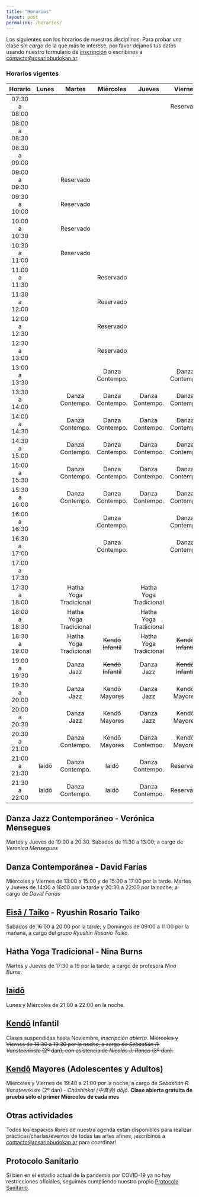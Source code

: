 ```yaml
---
title: "Horarios"
layout: post
permalink: /horarios/
---
```


Los siguientes son los horarios de nuestras disciplinas. Para probar una clase *sin cargo* de la que más te interese, por favor dejanos tus datos usando nuestro formulario de [inscripción](/inscripcion) o escribinos a [contacto@rosariobudokan.ar](mailto:contacto@rosariobudokan.ar).

### Horarios vigentes

| Horario       | Lunes             | Martes               | Miércoles         | Jueves                | Viernes           | Sábados        | Domingos      |
| :-----------: |:-----------------:|:--------------------:|:-----------------:|:---------------------:|:-----------------:|:--------------:|:-------------:|
| 07:30 a 08:00 |                   |                      |                   |                       |  Reservado        |                |               |
| 08:00 a 08:30 |                   |                      |                   |                       |                   |                |               |
| 08:30 a 09:00 |                   |                      |                   |                       |                   |                |               |
| 09:00 a 09:30 |                   |  Reservado           |                   |                       |                   |                | Eisa / Taiko  |
| 09:30 a 10:00 |                   |  Reservado           |                   |                       |                   |                | Eisa / Taiko  |
| 10:00 a 10:30 |                   |  Reservado           |                   |                       |                   |                | Eisa / Taiko  |
| 10:30 a 11:00 |                   |  Reservado           |                   |                       |                   |                | Eisa / Taiko  |
| 11:00 a 11:30 |                   |                      | Reservado         |                       |                   |                |               |
| 11:30 a 12:00 |                   |                      | Reservado         |                       |                   |  Danza Jazz    |               |
| 12:00 a 12:30 |                   |                      | Reservado         |                       |                   |  Danza Jazz    |               |
| 12:30 a 13:00 |                   |                      | Reservado         |                       |                   |  Danza Jazz    |               |
| 13:00 a 13:30 |                   |                      | Danza Contempo.   |                       |  Danza Contempo.  |                |               |
| 13:30 a 14:00 |                   |  Danza Contempo.     | Danza Contempo.   |   Danza Contempo.     |  Danza Contempo.  |                |               |
| 14:00 a 14:30 |                   |  Danza Contempo.     | Danza Contempo.   |   Danza Contempo.     |  Danza Contempo.  |                |               |
| 14:30 a 15:00 |                   |  Danza Contempo.     | Danza Contempo.   |   Danza Contempo.     |  Danza Contempo.  |                |               |
| 15:00 a 15:30 |                   |  Danza Contempo.     | Danza Contempo.   |   Danza Contempo.     |  Danza Contempo.  |                |               |
| 15:30 a 16:00 |                   |  Danza Contempo.     | Danza Contempo.   |   Danza Contempo.     |  Danza Contempo.  |                |               |
| 16:00 a 16:30 |                   |                      | Danza Contempo.   |                       |  Danza Contempo.  |                |               |
| 16:30 a 17:00 |                   |                      | Danza Contempo.   |                       |  Danza Contempo.  |                |               |
| 17:00 a 17:30 |                   |                      |                   |                       |                   |  Eisa / Taiko  |               |
| 17:30 a 18:00 |                   |Hatha Yoga Tradicional|                   |Hatha Yoga Tradicional |                   |  Eisa / Taiko  |               |
| 18:00 a 18:30 |                   |Hatha Yoga Tradicional|                   |Hatha Yoga Tradicional |                   |  Eisa / Taiko  |               |
| 18:30 a 19:00 |                   |Hatha Yoga Tradicional|~~Kendō Infantil~~ |Hatha Yoga Tradicional |~~Kendō Infantil~~ |  Eisa / Taiko  |               |
| 19:00 a 19:30 |                   | Danza Jazz           |~~Kendō Infantil~~ | Danza Jazz            |~~Kendō Infantil~~ |  Eisa / Taiko  |               |
| 19:30 a 20:00 |                   | Danza Jazz           |Kendō Mayores      | Danza Jazz            |Kendō Mayores      |  Eisa / Taiko  |               |
| 20:00 a 20:30 |                   | Danza Jazz           |Kendō Mayores      | Danza Jazz            |Kendō Mayores      |                |               |
| 20:30 a 21:00 |                   | Danza Contempo.      |Kendō Mayores      | Danza Contempo.       |Kendō Mayores      |                |               |
| 21:00 a 21:30 |   Iaidō           | Danza Contempo.      |Iaidō              | Danza Contempo.       |Reservado          |                |               |
| 21:30 a 22:00 |   Iaidō           | Danza Contempo.      |Iaidō              | Danza Contempo.       |Reservado          |                |               |

<!--**También podés ver los mismos dentro de nuestro [calendario de prácticas y eventos](/calendario).**-->


## Danza Jazz Contemporáneo - Verónica Mensegues
Martes y Jueves de 19:00 a 20:30. Sabados de 11:30 a 13:00; a cargo de *Veronica Mensegues*  


## Danza Contemporánea - David Farías
Miércoles y Viernes de 13:00 a 15:00 y de 15:00 a 17:00 por la tarde. Martes y Jueves de 14:00 a 16:00 por la tarde y 20:30 a 22:00 por la noche; a cargo de *David Farías*  


## [Eisā / Taiko](/disciplinas/eisa) - Ryushin Rosario Taiko
Sabados de 16:00 a 20:00 por la tarde; y Domingos de 09:00 a 11:00 por la mañana, a cargo del *grupo Ryushin Rosario Taiko*.  


## Hatha Yoga Tradicional - Nina Burns
Martes y Jueves de 17:30 a 19 por la tarde; a cargo de profesora *Nina Burns*.  


## [Iaidō](/disciplinas/iaido)
Lunes y Miércoles de 21:00 a 22:00 en la noche.  


## [Kendō](/disciplinas/kendo) Infantil
Clases suspendidas hasta Noviembre, *inscripción abierta*.
~~Miércoles y Viernes de 18:30 a 19:30 por la noche; a cargo de *Sebastián R. Vansteenkiste* (2º dan), con asistencia de *Nicolás J. Ronco* (3º dan).~~  


## [Kendō](/disciplinas/kendo) Mayores (Adolescentes y Adultos)
Miércoles y Viernes de 19:40 a 21:00 por la noche; a cargo de *Sebastián R. Vansteenkiste* (2º dan) - *Chūshinkai (中真会) dōjō*. **Clase abierta gratuita de prueba sólo el primer Miércoles de cada mes**  



## Otras actividades
Todos los espacios libres de nuestra agenda están disponibles para realizar prácticas/charlas/eventos de todas las artes afines, ¡escribinos a [contacto@rosariobudokan.ar](mailto:contacto@rosariobudokan.ar) para coordinar!  


## Protocolo Sanitario
Si bien en el estadío actual de la pandemia por COVID-19 ya no hay restricciones oficiales, seguimos cumpliendo nuestro propio [Protocolo Sanitario](/protocolo-sanitario).